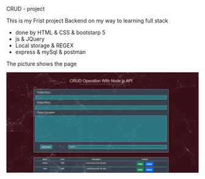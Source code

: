CRUD - project

This is my Frist project Backend on my way to learning full stack

* done by HTML & CSS & bootstarp 5
* js & JQuery 
* Local storage & REGEX 
* express & mySql & postman


The picture shows the page

![This is an image](Capture.PNG)